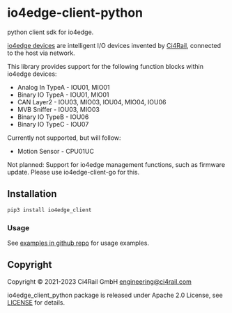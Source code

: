 # io4edge-client-python
python client sdk for io4edge.

[io4edge devices](https://docs.ci4rail.com/edge-solutions/io4edge/) are intelligent I/O devices invented by [Ci4Rail](https://www.ci4rail.com), connected to the host via network.

This library provides support for the following function blocks within io4edge devices:
* Analog In TypeA - IOU01, MIO01
* Binary IO TypeA - IOU01, MIO01
* CAN Layer2 - IOU03, MIO03, IOU04, MIO04, IOU06
* MVB Sniffer - IOU03, MIO03
* Binary IO TypeB - IOU06
* Binary IO TypeC - IOU07

Currently not supported, but will follow:
* Motion Sensor - CPU01UC

Not planned: Support for io4edge management functions, such as firmware update. Please use io4edge-client-go for this.


## Installation

```bash
pip3 install io4edge_client
```

### Usage

See [examples in github repo](https://github.com/ci4rail/io4edge-client-python) for usage examples.

## Copyright

Copyright © 2021-2023 Ci4Rail GmbH <engineering@ci4rail.com>

io4edge_client_python package is released under Apache 2.0 License, see [LICENSE](LICENSE) for details.

